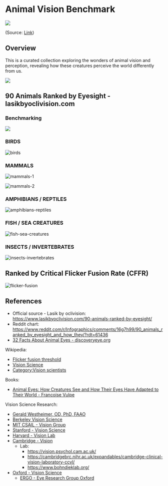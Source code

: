 # Animal Vision Benchmark

![](https://i.redd.it/urnx2j0kb3151.jpg)

(Source: [Link](https://www.reddit.com/r/NatureIsFuckingLit/comments/gquufn/most_impressive_eyes_from_the_animal_kingdom/#lightbox))

## Overview

This is a curated collection exploring the wonders of animal vision and perception, revealing how these creatures perceive the world differently from us.

![](./docs/infographics/90-animals-ranked-by-eyesight-2.png)

## 90 Animals Ranked by Eyesight - lasikbyoclivision.com

### Benchmarking 

![](./docs/infographics/90-animals-ranked-by-eyesight-1.png)

### BIRDS

![birds](./docs/infographics/birds.png)

### MAMMALS

![mammals-1](./docs/infographics/mammals-1.png)

![mammals-2](./docs/infographics/mammals-2.png)

### AMPHIBIANS / REPTILES

![amphibians-reptiles](./docs/infographics/amphibians-reptiles.png)

### FISH / SEA CREATURES

![fish-sea-creatures](./docs/infographics/fish-sea-creatures.png)

### INSECTS / INVERTEBRATES

![insects-invertebrates](./docs/infographics/insects-invertebrates.png)

## Ranked by Critical Flicker Fusion Rate (CFFR)

![flicker-fusion](./docs/infographics/flicker-fusion.png)

## References

- Official source - Lasik by oclivision: https://www.lasikbyoclivision.com/90-animals-ranked-by-eyesight/
- Reddit chart: https://www.reddit.com/r/Infographics/comments/16g7h99/90_animals_ranked_by_eyesight_and_how_they/?rdt=61436
- [32 Facts About Animal Eyes - discoveryeye.org](https://discoveryeye.org/32-facts-about-animal-eyes/)

Wikipedia: 

- [Flicker fusion threshold](https://en.wikipedia.org/wiki/Flicker_fusion_threshold)
- [Vision Science](https://en.wikipedia.org/wiki/Vision_science)
- [Category:Vision scientists](https://en.wikipedia.org/wiki/Category:Vision_scientists)

Books:

- [Animal Eyes: How Creatures See and How Their Eyes Have Adapted to Their World - Francoise Vulpe](https://www.amazon.fr/Animal-Eyes-Creatures-Their-Adapted/dp/0228104130)
  
Vision Science Research:

- [Gerald Westheimer, OD, PhD, FAAO](https://optometry.berkeley.edu/people/gerald-westheimer-od-phd-faao/)
- [Berkeley Vision Science](https://vision.berkeley.edu)
- [MIT CSAIL - Vision Group](https://www.csail.mit.edu/research/vision-group)
- [Stanford - Vision Science](https://psychology.stanford.edu/research/vision-science)
- [Harvard - Vision Lab](https://visionlab.harvard.edu/)
- [Cambridge - Vision](https://www.cam.ac.uk/topics/vision)
  - Lab:
    - https://vision.psychol.cam.ac.uk/
    - https://cambridgebrc.nihr.ac.uk/expandables/cambridge-clinical-vision-laboratory-ccvl/
    - https://www.bohndieklab.org/
- [Oxford - Vision Science](https://www.psy.ox.ac.uk/research/perception-lab/ox/oxvis)
  - [ERGO - Eye Research Group  Oxford](https://eyeresearchoxford.org.uk/)    


